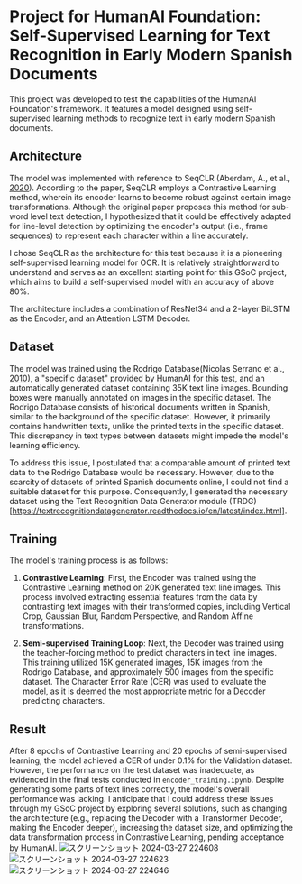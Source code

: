 # Project for HumanAI Foundation: Self-Supervised Learning for Text Recognition in Early Modern Spanish Documents

This project was developed to test the capabilities of the HumanAI Foundation's framework. It features a model designed using self-supervised learning methods to recognize text in early modern Spanish documents.

## Architecture

The model was implemented with reference to SeqCLR (Aberdam, A., et al., [2020](https://arxiv.org/abs/2012.10873)). According to the paper, SeqCLR employs a Contrastive Learning method, wherein its encoder learns to become robust against certain image transformations. Although the original paper proposes this method for sub-word level text detection, I hypothesized that it could be effectively adapted for line-level detection by optimizing the encoder's output (i.e., frame sequences) to represent each character within a line accurately.

I chose SeqCLR as the architecture for this test because it is a pioneering self-supervised learning model for OCR. It is relatively straightforward to understand and serves as an excellent starting point for this GSoC project, which aims to build a self-supervised model with an accuracy of above 80%.

The architecture includes a combination of ResNet34 and a 2-layer BiLSTM as the Encoder, and an Attention LSTM Decoder.

## Dataset

The model was trained using the Rodrigo Database(Nicolas Serrano et al., [2010](https://aclanthology.org/L10-1330/)), a "specific dataset" provided by HumanAI for this test, and an automatically generated dataset containing 35K text line images. Bounding boxes were manually annotated on images in the specific dataset. The Rodrigo Database consists of historical documents written in Spanish, similar to the background of the specific dataset. However, it primarily contains handwritten texts, unlike the printed texts in the specific dataset. This discrepancy in text types between datasets might impede the model's learning efficiency.

To address this issue, I postulated that a comparable amount of printed text data to the Rodrigo Database would be necessary. However, due to the scarcity of datasets of printed Spanish documents online, I could not find a suitable dataset for this purpose. Consequently, I generated the necessary dataset using the Text Recognition Data Generator module (TRDG)[https://textrecognitiondatagenerator.readthedocs.io/en/latest/index.html].

## Training

The model's training process is as follows:

1. **Contrastive Learning**: First, the Encoder was trained using the Contrastive Learning method on 20K generated text line images. This process involved extracting essential features from the data by contrasting text images with their transformed copies, including Vertical Crop, Gaussian Blur, Random Perspective, and Random Affine transformations.

2. **Semi-supervised Training Loop**: Next, the Decoder was trained using the teacher-forcing method to predict characters in text line images. This training utilized 15K generated images, 15K images from the Rodrigo Database, and approximately 500 images from the specific dataset. The Character Error Rate (CER) was used to evaluate the model, as it is deemed the most appropriate metric for a Decoder predicting characters.

## Result

After 8 epochs of Contrastive Learning and 20 epochs of semi-supervised learning, the model achieved a CER of under 0.1% for the Validation dataset. However, the performance on the test dataset was inadequate, as evidenced in the final tests conducted in `encoder_training.ipynb`. Despite generating some parts of text lines correctly, the model's overall performance was lacking. I anticipate that I could address these issues through my GSoC project by exploring several solutions, such as changing the architecture (e.g., replacing the Decoder with a Transformer Decoder, making the Encoder deeper), increasing the dataset size, and optimizing the data transformation process in Contrastive Learning, pending acceptance by HumanAI.
![スクリーンショット 2024-03-27 224608](https://github.com/yamanoko/SeqCLR_RenaissanceSpanish/assets/81514427/d47d973f-e774-4b75-9ef8-9ce84b02c939)
![スクリーンショット 2024-03-27 224623](https://github.com/yamanoko/SeqCLR_RenaissanceSpanish/assets/81514427/54e8fa71-eeb5-486d-98a2-00dbbab97e7a)
![スクリーンショット 2024-03-27 224646](https://github.com/yamanoko/SeqCLR_RenaissanceSpanish/assets/81514427/f2c21b5c-9ba7-489f-85f8-81e6bed0643c)
